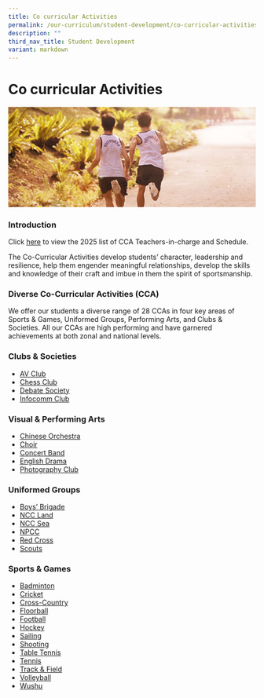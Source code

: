 ```yaml
---
title: Co curricular Activities
permalink: /our-curriculum/student-development/co-curricular-activities/
description: ""
third_nav_title: Student Development
variant: markdown
---
```

# **Co curricular Activities**

![](/images/cca-1.jpg)


### Introduction
Click [here](/files/2025_CCA_Deployment___Schedule_Semester_1.pdf) to view the 2025 list of CCA Teachers-in-charge and Schedule.

The Co-Curricular Activities develop students’ character, leadership and resilience, help them engender meaningful relationships, develop the skills and knowledge of their craft and imbue in them the spirit of sportsmanship.

### Diverse Co-Curricular Activities (CCA)
We offer our students a diverse range of 28 CCAs in four key areas of Sports & Games, Uniformed Groups, Performing Arts, and Clubs & Societies. All our CCAs are high performing and have garnered achievements at both zonal and national levels.

### Clubs & Societies
* [AV Club](/our-curriculum/student-development/co-curricular-activities/clubs-societies/av-club/)
* [Chess Club](/our-curriculum/student-development/co-curricular-activities/clubs-societies/chess-club/)
* [Debate Society](/our-curriculum/student-development/co-curricular-activities/clubs-societies/debate-society/)
* [Infocomm Club](/our-curriculum/student-development/co-curricular-activities/clubs-societies/infocomm-club/)


### Visual & Performing Arts
* [Chinese Orchestra](/our-curriculum/student-development/co-curricular-activities/visual-performing-arts/corchestra/)
* [Choir](/our-curriculum/student-development/co-curricular-activities/visual-performing-arts/choir/)
* [Concert Band](/our-curriculum/student-development/co-curricular-activities/visual-performing-arts/concert-band/)
* [English Drama](/our-curriculum/student-development/co-curricular-activities/visual-performing-arts/english-drama/)
* [Photography Club](/our-curriculum/student-development/co-curricular-activities/clubs-societies/photography-club/)


### Uniformed Groups
* [Boys’ Brigade](/our-curriculum/student-development/co-curricular-activities/uniformed-groups/boys-brigade/)
* [NCC Land](/our-curriculum/student-development/co-curricular-activities/uniformed-groups/ncc-land/)
* [NCC Sea](/our-curriculum/student-development/co-curricular-activities/uniformed-groups/ncc-sea/)
* [NPCC](/our-curriculum/student-development/co-curricular-activities/uniformed-groups/npcc/)
* [Red Cross](/our-curriculum/student-development/co-curricular-activities/uniformed-groups/red-cross/)
* [Scouts](/our-curriculum/student-development/co-curricular-activities/uniformed-groups/scouts/)

### Sports & Games
* [Badminton](/our-curriculum/student-development/co-curricular-activities/sports-games/badminton/)
* [Cricket](/our-curriculum/student-development/co-curricular-activities/sports-games/cricket/)
* [Cross-Country](/our-curriculum/student-development/co-curricular-activities/sports-games/cross-country/)
* [Floorball](/our-curriculum/student-development/co-curricular-activities/sports-games/floorball/)
* [Football](/our-curriculum/student-development/co-curricular-activities/sports-games/football/)
* [Hockey](/our-curriculum/student-development/co-curricular-activities/sports-games/hockey/)
* [Sailing](/our-curriculum/student-development/co-curricular-activities/sports-games/sailing/)
* [Shooting](/our-curriculum/student-development/co-curricular-activities/sports-games/shooting/)
* [Table Tennis](/our-curriculum/student-development/co-curricular-activities/sports-games/table-tennis/)
* [Tennis](/our-curriculum/student-development/co-curricular-activities/sports-games/tennis/)
* [Track & Field](/our-curriculum/student-development/co-curricular-activities/sports-games/track-field/)
* [Volleyball](/our-curriculum/student-development/co-curricular-activities/sports-games/volleyball/)
* [Wushu](/our-curriculum/student-development/co-curricular-activities/sports-games/wushu/)